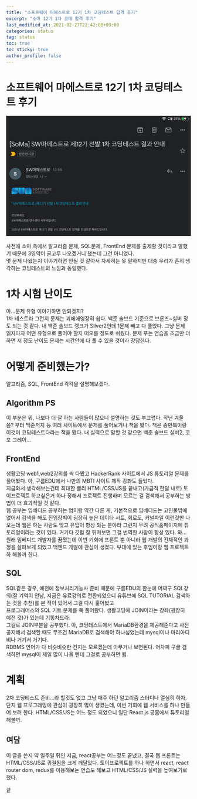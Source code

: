 ```yaml
---
title: "소프트웨어 마에스트로 12기 1차 코딩테스트 합격 후기"
excerpt: "소마 12기 1차 코테 합격 후기"
last_modified_at: 2021-02-27T22:42:00+09:00
categories: status
tag: status
toc: true
toc_sticky: true
author_profile: false
---
```


# 소프트웨어 마에스트로 12기 1차 코딩테스트 후기

![codingTest](/assets/images/status/firstCodingTest.jpeg)

사전에 소마 측에서 알고리즘 문제, SQL문제, FrontEnd 문제를 출제할 것이라고 말했기 때문에 3영역이 골고루 나오겠거니 했는데 그건 아니었다.  
몇 문제 나왔는지 이야기하면 안될 것 같아서 자세히는 못 말하지만 대충 우리가 흔히 생각하는 코딩테스트의 느낌과 동일했다.

# 1차 시험 난이도

아...문제 유형 이야기하면 안되겠지?  
1차 테스트라 그런지 문제는 괴에에엥장히 쉽다. 백준 솔브드 기준으로 브론즈~실버 정도 되는 것 같다. 내 백준 솔브드 랭크가 Silver2인데 1문제 빼고 다 풀었다. 그냥 문제 읽자마자 어떤 유형으로 풀어야 할지 떠오를 정도로 쉬웠다. 문제 푸는 연습을 조금만 더 하면 저 정도 난이도 문제는 시간안에 다 풀 수 있을 것이라 장담한다.

# 어떻게 준비했는가?

알고리즘, SQL, FrontEnd 각각을 설명해보겠다.

## Algorithm PS

이 부분은 뭐, 나보다 더 잘 하는 사람들이 많으니 설명하는 것도 부끄럽다. 작년 겨울쯤? 부터 백준저지 등 여러 사이트에서 문제를 풀어보거나 책을 봤다. 책은 종만북이랑 이것이 코딩테스트다라는 책을 봤다. 내 실력으로 말할 것 같으면 백준 솔브드 실버2, 코포 그레이...

## FrontEnd

생활코딩 web1,web2강의를 싹 다봤고 HackerRank 사이트에서 JS 튜토리얼 문제를 풀어봤다. 아, 구름EDU에서 나만의 MBTI 사이트 제작 강좌도 들었다.  
지금와서 생각해보는건데 최대한 빨리 HTML/CSS/JS를 끝내고(가급적 한달 내로) 토이프로젝트 하고싶은거 하나 정해서 프로젝트 진행하며 모르는 걸 검색해서 공부하는 방법이 더 효과적일 것 같다.  
웹 공부는 임베디드 공부하는 법이랑 약간 다른 게, 기본적으로 임베디드는 고인물밖에 없어서 검색을 해도 진입장벽이 굉장히 높은 데이타 시트, 회로도, 커널파일 이런것만 나오는데 웹은 하는 사람도 많고 유입이 항상 되는 분야라 그런지 무려 공식홈페이지에 튜토리얼이라는 것이 있다. 거기다 깃헙 잘 뒤져보면 그걸 번역한 사람이 항상 있다. 와...  
원래 임베디드 개발자를 꿈꿨는데 이번 기회에 프론트 뿐 아니라 웹 개발의 전체적인 과정을 살펴보게 되었고 백엔드 개발에 관심이 생겼다. 부대에 있는 후임이랑 웹 프로젝트 하 해볼까 한다.

## SQL

SQL같은 경우, 예전에 정보처리기능사 준비 때문에 구름EDU의 한눈에 어쩌구 SQL강의(잘 기억이 안남, 지금은 유료강의로 전환되었으니 유튜브에 SQL TUTORIAL 검색하는 것을 추천)를 본 적이 있어서 그걸 다시 훑어봤고   
프로그래머스의 SQL 키트 문제를 쭉 풀어봤다. 생활코딩에 JOIN이라는 강좌(굉장히 예전 것)가 있는데 기똥차드라.  
그걸로 JOIN부분을 공부했다. 아, 코딩테스트에서 MariaDB환경을 제공해준다고 사전공지해서 검색할 때도 무조건 MariaDB로 검색해야 하나싶었는데 mysql이나 마리아디비나 거기서 거기다.  
RDBMS 언어가 다 비슷비슷한 건지는 모르겠는데 아무거나 보면된다. 어차피 구글 검색하면 mysql이 제일 많이 나올 텐데 그걸로 공부하면 됨.

# 계획

2차 코딩테스트 준비...라 할것도 없고 그냥 매주 하던 알고리즘 스터디나 열심히 하자. 단지 웹 프로그래밍에 관심이 굉장히 많이 생겼는데, 이번 기회에 웹 서비스를 하나 만들어 보려 한다. HTML/CSS/JS는 어느 정도 되었으니 일단 React.js 공홈에서 튜토리얼 해볼까.

## 여담

이 글을 쓴지 약 일주일 뒤인 지금, react공부는 어느정도 끝냈고, 결국 웹 프론트는 HTML/CSS/JS로 귀결됨을 크게 깨달았다. 토이프로젝트를 하나 하면서 react, react router dom, redux를 이용해보는 연습도 해보고 HTML/CSS/JS 실력을 높여보기로 했다.

끝
